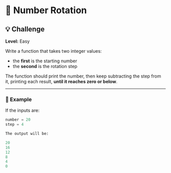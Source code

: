 # 🔄 Number Rotation

## 💡 Challenge
**Level:** Easy

Write a function that takes two integer values:
- the **first** is the starting number
- the **second** is the rotation step

The function should print the number, then keep subtracting the step from it, printing each result, **until it reaches zero or below**.

---

### 📌 Example

If the inputs are:

```python
number = 20  
step = 4

The output will be:

20  
16  
12  
8  
4  
0
